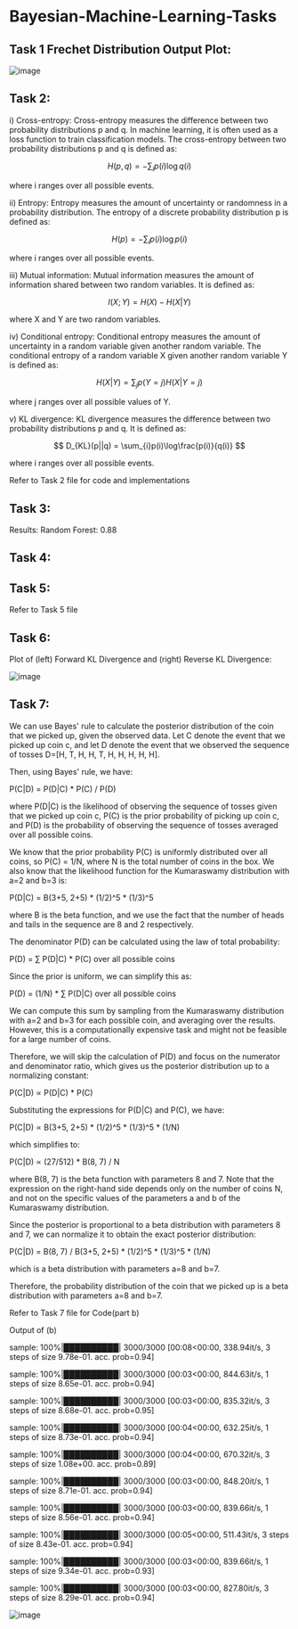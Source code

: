 # Bayesian-Machine-Learning-Tasks

## Task 1 Frechet Distribution Output Plot:



![image](https://user-images.githubusercontent.com/77116750/222972533-e09cb6d2-c079-424e-8c98-78e91b4832b7.png)


## Task 2:

 i) Cross-entropy: Cross-entropy measures the difference between two probability distributions p and q. In machine learning, it is often used as a loss function to train classification models. The cross-entropy between two probability distributions p and q is defined as:

$$ H(p, q) = -\sum_{i}p(i)\log q(i) $$

where i ranges over all possible events.

ii) Entropy: Entropy measures the amount of uncertainty or randomness in a probability distribution. The entropy of a discrete probability distribution p is defined as:

$$ H(p) = -\sum_{i}p(i)\log p(i) $$

where i ranges over all possible events.

iii) Mutual information: Mutual information measures the amount of information shared between two random variables. It is defined as:

$$ I(X; Y) = H(X) - H(X|Y) $$

where X and Y are two random variables.

iv) Conditional entropy: Conditional entropy measures the amount of uncertainty in a random variable given another random variable. The conditional entropy of a random variable X given another random variable Y is defined as:

$$ H(X|Y) = \sum_{j}p(Y=j)H(X|Y=j) $$

where j ranges over all possible values of Y.

v) KL divergence: KL divergence measures the difference between two probability distributions p and q. It is defined as:

$$ D_{KL}(p||q) = \sum_{i}p(i)\log\frac{p(i)}{q(i)} $$

where i ranges over all possible events.

Refer to Task 2 file for code and implementations

## Task 3:

Results:
Random Forest: 0.88

## Task 4:

## Task 5:
Refer to Task 5 file

## Task 6:

Plot of (left) Forward KL Divergence and (right) Reverse KL Divergence:


![image](https://user-images.githubusercontent.com/77116750/222972697-b0820cdf-d28f-4cdd-a8bc-3d958aa26981.png)

## Task 7:

We can use Bayes' rule to calculate the posterior distribution of the coin that we picked up, given the observed data. Let C denote the event that we picked up coin c, and let D denote the event that we observed the sequence of tosses D=[H, T, H, H, T, H, H, H, H, H].

Then, using Bayes' rule, we have:

P(C|D) = P(D|C) * P(C) / P(D)

where P(D|C) is the likelihood of observing the sequence of tosses given that we picked up coin c, P(C) is the prior probability of picking up coin c, and P(D) is the probability of observing the sequence of tosses averaged over all possible coins.

We know that the prior probability P(C) is uniformly distributed over all coins, so P(C) = 1/N, where N is the total number of coins in the box. We also know that the likelihood function for the Kumaraswamy distribution with a=2 and b=3 is:

P(D|C) = B(3+5, 2+5) * (1/2)^5 * (1/3)^5

where B is the beta function, and we use the fact that the number of heads and tails in the sequence are 8 and 2 respectively.

The denominator P(D) can be calculated using the law of total probability:

P(D) = ∑ P(D|C) * P(C) over all possible coins

Since the prior is uniform, we can simplify this as:

P(D) = (1/N) * ∑ P(D|C) over all possible coins

We can compute this sum by sampling from the Kumaraswamy distribution with a=2 and b=3 for each possible coin, and averaging over the results. However, this is a computationally expensive task and might not be feasible for a large number of coins.

Therefore, we will skip the calculation of P(D) and focus on the numerator and denominator ratio, which gives us the posterior distribution up to a normalizing constant:

P(C|D) ∝ P(D|C) * P(C)

Substituting the expressions for P(D|C) and P(C), we have:

P(C|D) ∝ B(3+5, 2+5) * (1/2)^5 * (1/3)^5 * (1/N)

which simplifies to:

P(C|D) ∝ (27/512) * B(8, 7) / N

where B(8, 7) is the beta function with parameters 8 and 7. Note that the expression on the right-hand side depends only on the number of coins N, and not on the specific values of the parameters a and b of the Kumaraswamy distribution.

Since the posterior is proportional to a beta distribution with parameters 8 and 7, we can normalize it to obtain the exact posterior distribution:

P(C|D) = B(8, 7) / B(3+5, 2+5) * (1/2)^5 * (1/3)^5 * (1/N)

which is a beta distribution with parameters a=8 and b=7.

Therefore, the probability distribution of the coin that we picked up is a beta distribution with parameters a=8 and b=7.

Refer to Task 7 file for Code(part b)

Output of (b)


sample: 100%|██████████| 3000/3000 [00:08<00:00, 338.94it/s, 3 steps of size 9.78e-01. acc. prob=0.94]

sample: 100%|██████████| 3000/3000 [00:03<00:00, 844.63it/s, 1 steps of size 8.65e-01. acc. prob=0.94]

sample: 100%|██████████| 3000/3000 [00:03<00:00, 835.32it/s, 3 steps of size 8.68e-01. acc. prob=0.95]

sample: 100%|██████████| 3000/3000 [00:04<00:00, 632.25it/s, 1 steps of size 8.73e-01. acc. prob=0.94]

sample: 100%|██████████| 3000/3000 [00:04<00:00, 670.32it/s, 3 steps of size 1.08e+00. acc. prob=0.89]

sample: 100%|██████████| 3000/3000 [00:03<00:00, 848.20it/s, 1 steps of size 8.71e-01. acc. prob=0.94] 

sample: 100%|██████████| 3000/3000 [00:03<00:00, 839.66it/s, 1 steps of size 8.56e-01. acc. prob=0.94]

sample: 100%|██████████| 3000/3000 [00:05<00:00, 511.43it/s, 3 steps of size 8.43e-01. acc. prob=0.94]

sample: 100%|██████████| 3000/3000 [00:03<00:00, 839.66it/s, 1 steps of size 9.34e-01. acc. prob=0.93]

sample: 100%|██████████| 3000/3000 [00:03<00:00, 827.80it/s, 3 steps of size 8.29e-01. acc. prob=0.94] 



![image](https://user-images.githubusercontent.com/77116750/222972796-0d909010-0b1e-4848-923e-8d41ff460d47.png)




